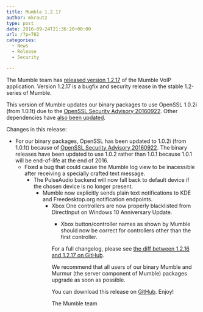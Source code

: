 ```yaml
---
title: Mumble 1.2.17
author: mkrautz
type: post
date: 2016-09-24T21:36:28+00:00
url: /?p=782
categories:
  - News
  - Release
  - Security

---
```

<img class="alignleft size-full wp-image-232" title="Mumblesoftwarelogo" src="http://mumble.sourceforge.net/w/logo.png" alt="" />The Mumble team has [released version 1.2.17][1] of the Mumble VoIP application. Version 1.2.17 is a bugfix and security release in the stable 1.2-series of Mumble.

This version of Mumble updates our binary packages to use OpenSSL 1.0.2i (from 1.0.1t) due to the [OpenSSL Security Advisory 20160922][2]. Other dependencies have [also been updated][3]. 

<!--more-->

Changes in this release:

  * For our binary packages, OpenSSL has been updated to 1.0.2i (from 1.0.1t) because of [OpenSSL Security Advisory 20160922][2]. The binary releases have been updated to use 1.0.2 rather than 1.0.1 because 1.0.1 will be end-of-life at the end of 2016. 
      * Fixed a bug that could cause the Mumble log view to be inacessible after receiving a specially crafted text message. 
          * The PulseAudio backend will now fall back to default device if the chosen device is no longer present. 
              * Mumble now explicitly sends plain text notifications to KDE and Freedesktop.org notification endpoints. 
                  * Xbox One controllers are now properly blacklisted from DirectInput on Windows 10 Anniversary Update. 
                      * Xbox button/controller names as shown by Mumble should now be correct for controllers other than the first controller. </ul> 
                        For a full changelog, please see [the diff between 1.2.16 and 1.2.17 on GitHub][4].
                        
                        We recommend that all users of our binary Mumble and Murmur (the server component of Mumble) packages upgrade as soon as possible.
                        
                        You can download this release on [GitHub][5]. Enjoy!
                        
                        The Mumble team

 [1]: https://github.com/mumble-voip/mumble/releases/tag/1.2.17
 [2]: https://www.openssl.org/news/secadv/20160922.txt
 [3]: https://github.com/mumble-voip/mumble-releng/tree/master/buildenv/1.2.x
 [4]: https://github.com/mumble-voip/mumble/compare/1.2.16...1.2.17
 [5]: https://github.com/mumble-voip/mumble/releases/tag/1.2.17 "https://github.com/mumble-voip/mumble/releases/tag/1.2.17"